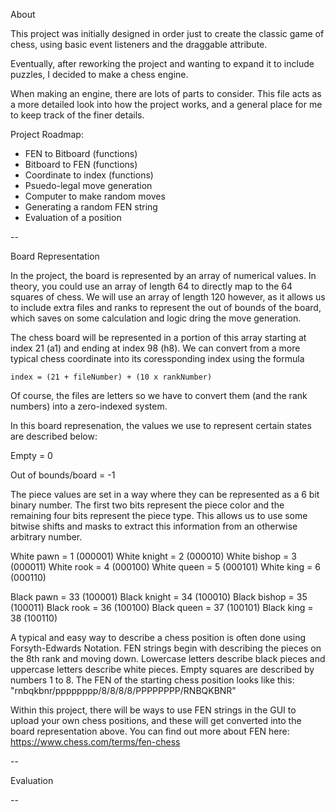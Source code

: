 About

This project was initially designed in order just to create the classic game of chess, using basic event listeners and the draggable attribute.

Eventually, after reworking the project and wanting to expand it to include puzzles, I decided to make a chess engine.

When making an engine, there are lots of parts to consider. This file acts as a more detailed look into how the project works, and a general place for me to keep track of the finer details.

Project Roadmap:

- FEN to Bitboard (functions)
- Bitboard to FEN (functions)
- Coordinate to index (functions)
- Psuedo-legal move generation
- Computer to make random moves
- Generating a random FEN string
- Evaluation of a position

--

Board Representation

In the project, the board is represented by an array of numerical values. In theory, you could use an array of length 64 to directly map to the 64 squares of chess.
We will use an array of length 120 however, as it allows us to include extra files and ranks to represent the out of bounds of the board, which saves on some calculation
and logic dring the move generation.

The chess board will be represented in a portion of this array starting at index 21 (a1) and ending at index 98 (h8). We can convert from a more typical chess coordinate
into its coressponding index using the formula

    index = (21 + fileNumber) + (10 x rankNumber)

Of course, the files are letters so we have to convert them (and the rank numbers) into a zero-indexed system.

In this board represenation, the values we use to represent certain states are described below:

Empty = 0

Out of bounds/board = -1

The piece values are set in a way where they can be represented as a 6 bit binary number. The first two bits represent the piece color and the remaining four bits represent the piece type. This allows us to use some bitwise shifts and masks to extract this information from an otherwise arbitrary number.

White pawn = 1 (000001)
White knight = 2 (000010)
White bishop = 3 (000011)
White rook = 4 (000100)
White queen = 5 (000101)
White king = 6 (000110)

Black pawn = 33 (100001)
Black knight = 34 (100010)
Black bishop = 35 (100011)
Black rook = 36 (100100)
Black queen = 37 (100101)
Black king = 38 (100110)

A typical and easy way to describe a chess position is often done using Forsyth-Edwards Notation. FEN strings begin with describing the pieces on the 8th rank and moving down. Lowercase letters describe black pieces and uppercase letters describe white pieces. Empty squares are described by numbers 1 to 8. The FEN of the starting chess position looks like this: "rnbqkbnr/pppppppp/8/8/8/8/PPPPPPPP/RNBQKBNR"

Within this project, there will be ways to use FEN strings in the GUI to upload your own chess positions, and these will get converted into the board representation above. You can find out more about FEN here: https://www.chess.com/terms/fen-chess

--

Evaluation

--
